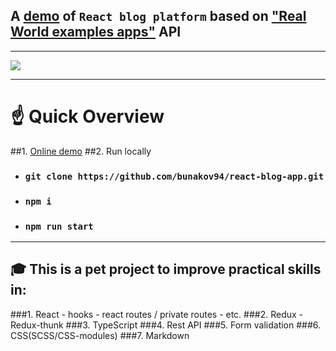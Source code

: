 ## A [demo](https://react-blog-app-five.vercel.app/) of `React blog platform` based on ["Real World examples apps"](https://github.com/gothinkster/realworld) API

---

![](src/assets/images/preview.gif)

---
# ☝ Quick Overview
##1. [Online demo](https://react-blog-app-five.vercel.app/)
##2. Run locally
   - ### `git clone https://github.com/bunakov94/react-blog-app.git`
   - ### `npm i`
   - ### `npm run start`
---
## 🎓 This is a pet project to improve practical skills in:
###1. React
    - hooks
    - react routes / private routes
    - etc.
###2. Redux
    - Redux-thunk
###3. TypeScript
###4. Rest API
###5. Form validation
###6. CSS(SCSS/CSS-modules)
###7. Markdown
